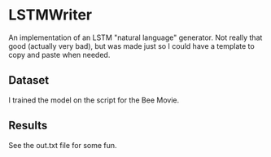 # LSTMWriter
An implementation of an LSTM "natural language" generator. Not really that good (actually very bad), but was made just so I could have a template to copy and paste when needed.
## Dataset
I trained the model on the script for the Bee Movie.
## Results
See the out.txt file for some fun.
